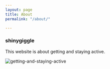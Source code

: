 ```yaml
---
layout: page
title: About
permalink: "/about/"

---
```

### shinygiggle

This website is about getting and staying active.

![getting-and-staying-active](/assets/upsteps.png)
